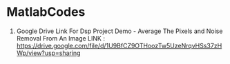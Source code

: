 # MatlabCodes

1. Google Drive Link For Dsp Project Demo - Average The Pixels and Noise Removal From An Image
   LINK : https://drive.google.com/file/d/1U9BfCZ9OTHoozTw5UzeNrqvHSs37zHWp/view?usp=sharing
   
